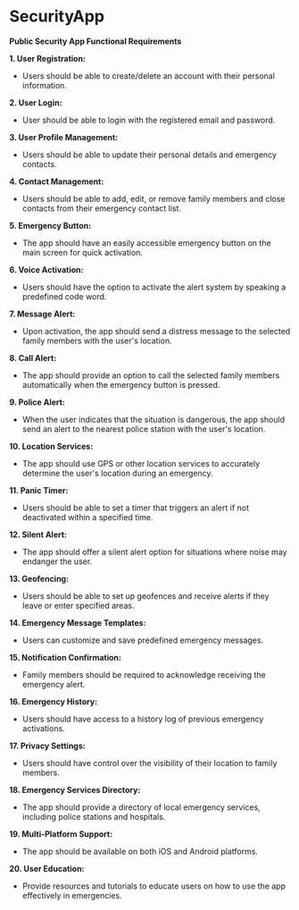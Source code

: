 # SecurityApp

**Public Security App Functional Requirements**

**1. User Registration:**
- Users should be able to create/delete an account with their personal information.

**2. User Login:**
- User should be able to login with the registered email and password.

**3. User Profile Management:**
- Users should be able to update their personal details and emergency contacts.

**4. Contact Management:**
- Users should be able to add, edit, or remove family members and close contacts from their emergency contact list.

**5. Emergency Button:**
- The app should have an easily accessible emergency button on the main screen for quick activation.

**6. Voice Activation:**
- Users should have the option to activate the alert system by speaking a predefined code word.

**7. Message Alert:**
- Upon activation, the app should send a distress message to the selected family members with the user's location.

**8. Call Alert:**
- The app should provide an option to call the selected family members automatically when the emergency button is pressed.

**9. Police Alert:**
- When the user indicates that the situation is dangerous, the app should send an alert to the nearest police station with the user's location.

**10. Location Services:**
- The app should use GPS or other location services to accurately determine the user's location during an emergency.

**11. Panic Timer:**
- Users should be able to set a timer that triggers an alert if not deactivated within a specified time.

**12. Silent Alert:**
- The app should offer a silent alert option for situations where noise may endanger the user.

**13. Geofencing:**
- Users should be able to set up geofences and receive alerts if they leave or enter specified areas.

**14. Emergency Message Templates:**
- Users can customize and save predefined emergency messages.

**15. Notification Confirmation:**
- Family members should be required to acknowledge receiving the emergency alert.

**16. Emergency History:**
- Users should have access to a history log of previous emergency activations.

**17. Privacy Settings:**
- Users should have control over the visibility of their location to family members.

**18. Emergency Services Directory:**
- The app should provide a directory of local emergency services, including police stations and hospitals.

**19. Multi-Platform Support:**
- The app should be available on both iOS and Android platforms.

**20. User Education:**
- Provide resources and tutorials to educate users on how to use the app effectively in emergencies.
